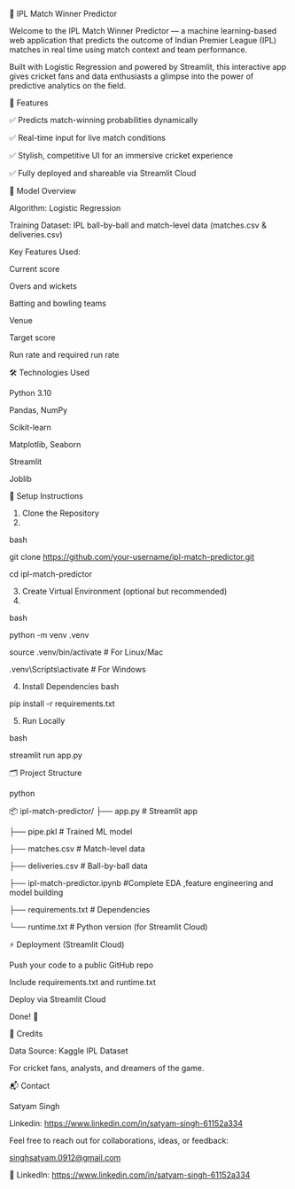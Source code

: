 🏏 IPL Match Winner Predictor

Welcome to the IPL Match Winner Predictor — a machine learning-based web application that predicts the outcome of Indian Premier League (IPL) matches in real time using match context and team performance.

Built with Logistic Regression and powered by Streamlit, this interactive app gives cricket fans and data enthusiasts a glimpse into the power of predictive analytics on the field.

📌 Features

✅ Predicts match-winning probabilities dynamically

✅ Real-time input for live match conditions

✅ Stylish, competitive UI for an immersive cricket experience

✅ Fully deployed and shareable via Streamlit Cloud

🧠 Model Overview

Algorithm: Logistic Regression

Training Dataset: IPL ball-by-ball and match-level data (matches.csv & deliveries.csv)

Key Features Used:

Current score

Overs and wickets

Batting and bowling teams

Venue

Target score

Run rate and required run rate




🛠️ Technologies Used

Python 3.10

Pandas, NumPy

Scikit-learn

Matplotlib, Seaborn

Streamlit

Joblib

🔧 Setup Instructions

1. Clone the Repository
2. 
bash

git clone https://github.com/your-username/ipl-match-predictor.git

cd ipl-match-predictor

3. Create Virtual Environment (optional but recommended)
4. 
bash

python -m venv .venv

source .venv/bin/activate  # For Linux/Mac

.venv\Scripts\activate     # For Windows

4. Install Dependencies
bash

pip install -r requirements.txt

5. Run Locally

bash

streamlit run app.py


🗂️ Project Structure

python

📦 ipl-match-predictor/
├── app.py               # Streamlit app

├── pipe.pkl             # Trained ML model

├── matches.csv          # Match-level data

├── deliveries.csv       # Ball-by-ball data

├── ipl-match-predictor.ipynb #Complete EDA ,feature engineering and model building

├── requirements.txt     # Dependencies

└── runtime.txt          # Python version (for Streamlit Cloud)

⚡ Deployment (Streamlit Cloud)

Push your code to a public GitHub repo

Include requirements.txt and runtime.txt

Deploy via Streamlit Cloud

Done! 🎯

📢 Credits

Data Source: Kaggle IPL Dataset


For cricket fans, analysts, and dreamers of the game.


📬 Contact

Satyam Singh 

Linkedin: https://www.linkedin.com/in/satyam-singh-61152a334

Feel free to reach out for collaborations, ideas, or feedback:

singhsatyam.0912@gmail.com

💼 LinkedIn: https://www.linkedin.com/in/satyam-singh-61152a334

